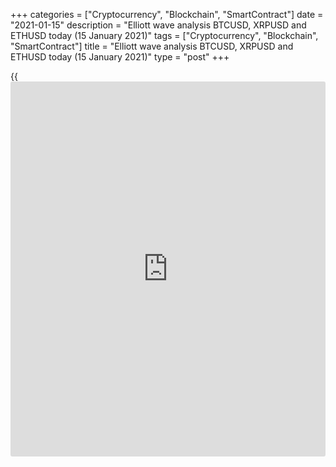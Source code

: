 +++
categories = ["Cryptocurrency", "Blockchain", "SmartContract"]
date = "2021-01-15"
description = "Elliott wave analysis BTCUSD, XRPUSD and ETHUSD today (15 January 2021)"
tags = ["Cryptocurrency", "Blockchain", "SmartContract"]
title = "Elliott wave analysis BTCUSD, XRPUSD and ETHUSD today (15 January 2021)"
type = "post"
+++

{{<iframe id="large-banner" src="https://www.bounty.group/#slide=19.0" width="100%" height="600" scrolling="no" style="border: 0px solid rgb(216, 221, 230); border-radius: 3px;">}}

2021-01-15

2021-01-15

Short-term forecast for BTCUSD, XRPUSD and ETHUSD 15.01.2021Roman Onegin

I welcome my readers!

I have prepared a short-term cryptocurrency forecast based on Elliott
wave analysis of Bitcoin, Ripple, and Ethereum. I offer entry signals to
trade each cryptocurrency.

The BTCUSD and ETHUSD market situations are similar. There is forming
the final leg of a large bullish impulse.

The article covers the following subjects:

## Elliott wave Bitcoin analysis

The BTCUSD market continues forming the bullish impulse. In the most
recent chart section, there is forming the final leg of the upward
impulse wave (5) – the initial element of wave 5, which could be a five-
wave impulse, is unfolding. The market should be rising in the sub-wave
[3] to a level of 43000.00. Next, there could be a slight decline in the
corrective wave [4]. After the [4] correction completes, the price will
resume rising in the final sub-wave [5], as it is outlined in the chart.

### Trading plan for [BTCUSD][1] today:

Buy 38404.00 TP 43000.00

* * *

## Elliott wave Ripple analysis

As it is clear from the most recent chart section, the market has
finished the upward impulse wave (1). Wave 1 of (1) is a leading
diagonal. There is currently forming the bearish correction (2) composed
of the sub-waves a-b-c. The middle part of correction (2), the sub-wave
b, seems to have completed as a double zigzag. The price should be
declining over the next few days in the c impulse to a level of 0.200.

### Trading plan for **[XRPUSD][2]** today:

Sell 0.290, TP 0.200

* * *

## Elliott wave Ethereum analysis

The ETHUSD market is forming an upward impulse wave C composed of five
sub-waves [1]-[2]-[3]-[4]-[5]. There is currently unfolding the final
wave [5], namely its final leg – impulse (5). The sub-waves 1-2-3-4 have
completed, and wave 5 has started developing. Over the next few days,
the price should be rising in wave [3] to a level of 1455.00. Next,
following a short drawdown in correction [4], the price will resume
rising in wave [5], as it is outlined in the chart.

### Trading plan for  **[ETHUSD][3] **today:

Buy 1202.47, TP 1455.00

* * *

P.S. Did you like my article? Share it in social networks: it will be
the best “thank you" :)

Ask me questions and comment below. I’ll be glad to answer your
questions and give necessary explanations.

 **Useful links:**

  * I recommend trying to trade with a reliable broker [here][4]. The system allows you to trade by yourself or copy successful traders from all across the globe.
  * Use my promo-code BLOG for getting deposit bonus 50% on LiteForex platform. Just enter this code in the appropriate field while [depositing][5] your trading account.
  * Telegram chat for traders: <t.me/liteforexengchat>. We are sharing the signals and trading experience
  * Telegram channel with high-quality analytics, Forex reviews, training articles, and other useful things for traders <t.me/liteforex>



The content of this article reflects the author’s opinion and does not
necessarily reflect the official position of LiteForex. The material
published on this page is provided for informational purposes only and
should not be considered as the provision of investment advice for the
purposes of Directive 2004/39/EC.

Rate this article:

{{value}}

( {{count}} {{title}} )

   1. my.liteforex.com/trading/chart?symbol=BTCUSD
   2. my.liteforex.com/trading/chart?symbol=XRPUSD
   3. my.liteforex.com/trading/chart?symbol=ETHUSD
   4. my.liteforex.com/?category=analysts-opinions&slug=short-term-forecast-for-[BTC](https://www.playgroundfx.com/blog/who-is-the-creator-of-bitcoin/)usd-xrpusd-and-ethusd-15012021&openPopup=%2Fregistration%2Fpopup&utm_source=blog&utm_medium=article&utm_campaign=bonus
   5. my.liteforex.com/deposit/?category=analysts-opinions&slug=short-term-forecast-for-[BTC](https://www.playgroundfx.com/blog/who-is-the-creator-of-bitcoin/)usd-xrpusd-and-ethusd-15012021&promo_code=BLOG&utm_source=blog&utm_medium=article&utm_campaign=bonus